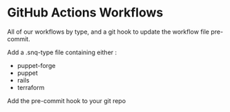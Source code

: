 # GitHub Actions Workflows

All of our workflows by type, and a git hook to update the workflow file
pre-commit.

Add a .snq-type file containing either :
- puppet-forge
- puppet
- rails
- terraform

Add the pre-commit hook to your git repo
